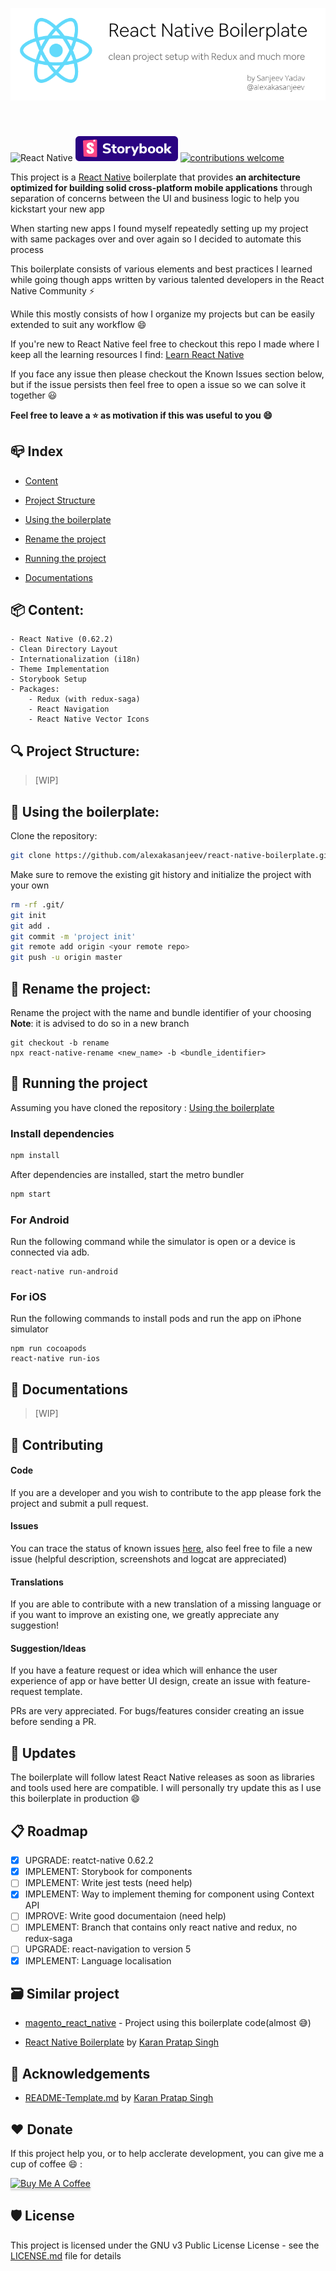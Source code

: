 <p align="center">
<img style="margin-bottom: 40px; " alt="Project Structure" src=".github/images/banner.png">
</p>

![React Native](https://img.shields.io/badge/react--native-0.62.2-brightgreen)
[![StoryBook](.github/icons/storybook.svg)](https://github.com/storybooks/storybook)
[![contributions welcome](https://img.shields.io/badge/contributions-welcome-brightgreen.svg?style=flat)](https://github.com/alexakasanjeev/react-native-boilerplate/issues)

This project is a [React Native](https://facebook.github.io/react-native/) boilerplate that  provides **an architecture optimized for building solid cross-platform mobile applications** through separation of concerns between the UI and business logic to help you kickstart your new app

When starting new apps I found myself repeatedly setting up my project with same packages over and over again so I decided to automate this process

This boilerplate consists of various elements and best practices I learned while going though apps written by various talented developers in the React Native Community :zap:

While this mostly consists of how I organize my projects but can be easily extended to suit any workflow :smile:

If you're new to React Native feel free to checkout this repo I made where I keep all the learning resources I find: [Learn React Native](https://github.com/karanpratapsingh/guides-and-articles/blob/master/Guides/Learn%20React%20Native.md)

If you face any issue then please checkout the Known Issues section below, but if the issue persists then feel free to open a issue so we can solve it together :smiley:

**Feel free to leave a :star: as motivation if this was useful to you :smile:**

## 📪 Index

   - [Content](#Content)

   - [Project Structure](#ProjectStructure)

   - [Using the boilerplate](#UsingBoilerplate)

   - [Rename the project](#RenameProject)

   - [Running the project](#RunningProject)

   - [Documentations](#Documentations)

## 📦 <a name="Content"></a> Content:

    - React Native (0.62.2)
    - Clean Directory Layout
    - Internationalization (i18n)
    - Theme Implementation
    - Storybook Setup
    - Packages:
        - Redux (with redux-saga)
        - React Navigation
        - React Native Vector Icons

## 🔍 <a name="ProjectStructure"></a> Project Structure:

> [WIP]

## 📲 <a name="UsingBoilerplate"></a> Using the boilerplate:

Clone the repository:

```sh
git clone https://github.com/alexakasanjeev/react-native-boilerplate.git && cd react-native-boilerplate
```

Make sure to remove the existing git history and initialize the project with your own 

``` bash
rm -rf .git/
git init
git add .
git commit -m 'project init'
git remote add origin <your remote repo>
git push -u origin master
```

## 📝 <a name="RenameProject"></a> Rename the project:

Rename the project with the name and bundle identifier of your choosing
**Note**: it is advised to do so in a new branch

``` 
git checkout -b rename
npx react-native-rename <new_name> -b <bundle_identifier>
```

## 🚀 <a name="RunningProject"></a> Running the project

Assuming you have cloned the repository : [Using the boilerplate](#UsingBoilerplate)

### Install dependencies

```sh
npm install
```

After dependencies are installed, start the metro bundler

```sh
npm start
```

### For Android

Run the following command while the simulator is open or a device is connected via adb.

``` 
react-native run-android
```

### For iOS

Run the following commands to install pods and run the app on iPhone simulator

``` 
npm run cocoapods
react-native run-ios
```

## 📜 <a name="Documentations"></a> Documentations

> [WIP]

## 🙋‍ Contributing

#### Code 
If you are a developer and you wish to contribute to the app please fork the project
and submit a pull request.

#### Issues
You can trace the status of known issues [here](https://github.com/alexakasanjeev/react-native-boilerplate/issues),
also feel free to file a new issue (helpful description, screenshots and logcat are appreciated)

#### Translations
If you are able to contribute with a new translation of a missing language or if you want to improve an existing one, we greatly appreciate any suggestion!

#### Suggestion/Ideas
If you have a feature request or idea which will enhance the user experience of app or have better UI design, create an issue with feature-request template.

PRs are very appreciated. For bugs/features consider creating an issue before sending a PR.

## 🔔 Updates

The boilerplate will follow latest React Native releases as soon as libraries and tools used here are compatible. I will personally try update this as I use this boilerplate in production :smile:

## 📋 Roadmap

- [x] UPGRADE: reatct-native 0.62.2
- [x] IMPLEMENT: Storybook for components
- [ ] IMPLEMENT: Write jest tests (need help)
- [x] IMPLEMENT: Way to implement theming for component using Context API
- [ ] IMPROVE: Write good documentaion (need help)
- [ ] IMPLEMENT: Branch that contains only react native and redux, no redux-saga
- [ ] UPGRADE: react-navigation to version 5
- [x] IMPLEMENT: Language localisation

## 🗃️ Similar project

* [magento_react_native](https://github.com/alexakasanjeev/magento_react_native) - Project using this boilerplate code(almost 😅)

* [React Native Boilerplate](https://github.com/karanpratapsingh/react-native-boilerplate) by [Karan Pratap Singh](https://github.com/karanpratapsingh)

## 📣 Acknowledgements

* [README-Template.md](https://github.com/karanpratapsingh/react-native-boilerplate/blob/master/README.md) by [Karan Pratap Singh](https://github.com/karanpratapsingh)

## ♥️ Donate

If this project help you, or to help acclerate development, you can give me a cup of coffee :smile: :

<a href="https://www.buymeacoffee.com/alexakasanjeev" target="_blank"><img src="https://www.buymeacoffee.com/assets/img/custom_images/orange_img.png" alt="Buy Me A Coffee" style="height: 41px !important;width: 174px !important;box-shadow: 0px 3px 2px 0px rgba(190, 190, 190, 0.5) !important;-webkit-box-shadow: 0px 3px 2px 0px rgba(190, 190, 190, 0.5) !important;" ></a>

## 🛡 License

This project is licensed under the GNU v3 Public License License - see the [LICENSE.md](LICENSE.md) file for details
